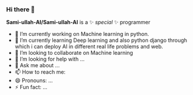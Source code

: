 ### Hi there 👋


**Sami-ullah-AI/Sami-ullah-AI** is a ✨ _special_ ✨ programmer



- 🔭 I’m currently working on Machine learning in python.
- 🌱 I’m currently learning Deep learning and also  python django through which i can deploy AI in different real life problems and web.
- 👯 I’m looking to collaborate on Machine learning
- 🤔 I’m looking for help with ...
- 💬 Ask me about ...
- 📫 How to reach me: 
- 😄 Pronouns: ...
- ⚡ Fun fact: ...


